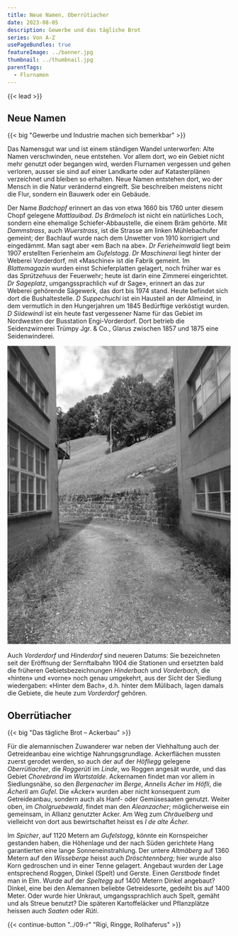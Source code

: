 ```yaml
---
title: Neue Namen, Oberrütiacher
date: 2023-08-05
description: Gewerbe und das tägliche Brot
series: Von A-Z
usePageBundles: true
featureImage: ../banner.jpg
thumbnail: ../thumbnail.jpg
parentTags:
  - Flurnamen
---
```


{{< lead >}}

## Neue Namen

{{< big "Gewerbe und Industrie machen sich bemerkbar" >}}

Das Namensgut war und ist einem ständigen Wandel unterworfen: Alte
Namen verschwinden, neue entstehen. Vor allem dort, wo ein Gebiet
nicht mehr genutzt oder begangen wird, werden Flurnamen vergessen und
gehen verloren, ausser sie sind auf einer Landkarte oder auf
Katasterplänen verzeichnet und bleiben so erhalten. Neue Namen
entstehen dort, wo der Mensch in die Natur verändernd eingreift. Sie
beschreiben meistens nicht die Flur, sondern ein Bauwerk oder ein
Gebäude.

Der Name *Badchopf* erinnert an das von etwa 1660 bis 1760 unter
diesem Chopf gelegene *Mattlauibad*. *Ds Brämeloch* ist nicht ein
natürliches Loch, sondern eine ehemalige Schiefer-Abbaustelle, die
einem Bräm gehörte. Mit *Dammstrass*, auch *Wuerstrass*, ist die
Strasse am linken Mühlebachufer gemeint; der Bachlauf wurde nach dem
Unwetter von 1910 korrigiert und eingedämmt. Man sagt aber «em Bach na
abe». *Dr Ferieheimwald* liegt beim 1907 erstellten Ferienheim am
*Gufelstogg*. *Dr Maschinerai* liegt hinter der Weberei Vorderdorf,
mit «Maschine» ist die Fabrik gemeint. Im *Blattemagazin* wurden einst
Schieferplatten gelagert, noch früher war es das *Sprützehuus* der
Feuerwehr; heute ist darin eine Zimmerei eingerichtet. *Dr Sageplatz*,
umgangssprachlich «uf dr Sage», erinnert an das zur Weberei gehörende
Sägewerk, das dort bis 1974 stand. Heute befindet sich dort die
Bushaltestelle. *D Suppechuchi* ist ein Hausteil an der Allmeind, in
dem vermutlich in den Hungerjahren um 1845 Bedürftige verköstigt
wurden. *D Siidewindi* ist ein heute fast vergessener Name für das
Gebiet im Nordwesten der Busstation Engi-Vorderdorf. Dort betrieb die
Seidenzwirnerei Trümpy Jgr. & Co., Glarus zwischen 1857 und 1875 eine
Seidenwinderei.

![«Maschinerai», der Abhang hinter der «Maschine», der Weberei Sernftal.](p7265876.jpg)

Auch *Vorderdorf* und *Hinderdorf* sind neueren Datums: Sie
bezeichneten seit der Eröffnung der Sernftalbahn 1904 die Stationen
und ersetzten bald die früheren Gebietsbezeichnungen *Hinderbach* und
*Vorderbach*, die «hinten» und «vorne» noch genau umgekehrt, aus der
Sicht der Siedlung wiedergaben: «Hinter dem Bach», d.h. hinter dem
Mülibach, lagen damals die Gebiete, die heute zum *Vorderdorf*
gehören.

## Oberrütiacher

{{< big "Das tägliche Brot – Ackerbau" >}}

Für die alemannischen Zuwanderer war neben der Viehhaltung auch der
Getreideanbau eine wichtige Nahrungsgrundlage. Ackerflächen mussten
zuerst gerodet werden, so auch der auf der *Höfliegg* gelegene
*Oberrütiacher*, die *Roggerüti* im *Linde*, wo Roggen angesät wurde,
und das Gebiet *Chorebrand* im *Wartstalde*. Ackernamen findet man vor
allem in Siedlungsnähe, so den *Bergenacher* im *Berge*, *Annelis
Acher* im *Höfli*, die *Ächerli* am *Gufel*. Die «Äcker» wurden aber
nicht konsequent zum Getreideanbau, sondern auch als Hanf- oder
Gemüsesaaten genutzt. Weiter oben, im *Cholgruebewald*, findet man den
*Aleanzacher*; möglicherweise ein gemeinsam, in Allianz genutzter
Acker. Am Weg zum *Chräuelberg* und vielleicht von dort aus
bewirtschaftet heisst es *I de alte Ächer.*

Im *Spicher*, auf 1120 Metern am *Gufelstogg*, könnte ein Kornspeicher
gestanden haben, die Höhenlage und der nach Süden gerichtete Hang
garantierten eine lange Sonneneinstrahlung. Der untere *Altmäberg* auf
1360 Metern auf den *Wisseberge* heisst auch *Dröschtennberg*; hier
wurde also Korn gedroschen und in einer Tenne gelagert. Angebaut
wurden der Lage entsprechend Roggen, Dinkel (Spelt) und Gerste. Einen
*Gerstbode* findet man in Elm. Wurde auf der *Speltegg* auf 1400
Metern Dinkel angebaut? Dinkel, eine bei den Alemannen beliebte
Getreidesorte, gedeiht bis auf 1400 Meter. Oder wurde hier Unkraut,
umgangssprachlich auch Spelt, gemäht und als Streue benutzt? Die
späteren Kartoffeläcker und Pflanzplätze heissen auch *Saaten* oder
*Rüti*.

{{< continue-button "../09-r" "Rigi, Ringge, Rollhaferus" >}}
